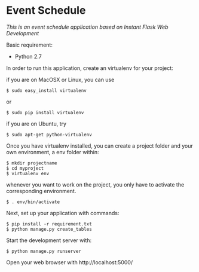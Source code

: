 Event Schedule
========
    
    
*This is an event schedule application based on Instant Flask Web Development*


Basic requirement:
* Python 2.7
  
  

In order to run this application, create an virtualenv for your project:

if you are on MacOSX or Linux, you can use
    
    $ sudo easy_install virtualenv
or
    
    $ sudo pip install virtualenv

if you are on Ubuntu, try
    
    $ sudo apt-get python-virtualenv
    
    
Once you have virtualenv installed, you can create a project folder and your own environment, a env folder within:
    
    $ mkdir projectname
    $ cd myproject
    $ virtualenv env
   
   
whenever you want to work on the project, you only have to activate the corresponding environment.
    
    $ . env/bin/activate

Next, set up your application with commands:

    $ pip install -r requirement.txt
    $ python manage.py create_tables

Start the development server with:
    
    $ python manage.py runserver

Open your web browser with http://localhost:5000/

